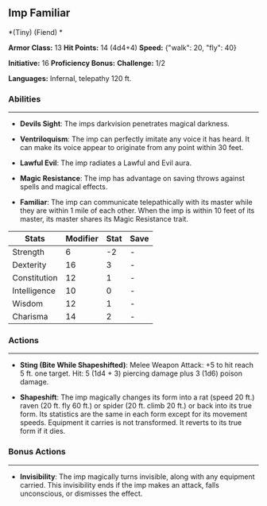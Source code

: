 ## Imp Familiar
*(Tiny) (Fiend) *

**Armor Class:** 13
**Hit Points:** 14 (4d4+4)
**Speed:** {"walk": 20, "fly": 40}

**Initiative:** 16
**Proficiency Bonus:**
**Challenge:** 1/2

**Languages:** Infernal, telepathy 120 ft.

### Abilities
 --- 
- **Devils Sight**: The imps darkvision penetrates magical darkness.

- **Ventriloquism**: The imp can perfectly imitate any voice it has heard. It can make its voice appear to originate from any point within 30 feet.

- **Lawful Evil**: The imp radiates a Lawful and Evil aura.

- **Magic Resistance**: The imp has advantage on saving throws against spells and magical effects.

- **Familiar**: The imp can communicate telepathically with its master while they are within 1 mile of each other. When the imp is within 10 feet of its master, its master shares its Magic Resistance trait.



| Stats | Modifier | Stat | Save
| ---- | ---- | ---- | ---- |
| Strength | 6 | -2 | - |
| Dexterity | 16 | 3 | - |
| Constitution | 12 | 1 | - |
| Intelligence | 10 | 0 | - |
| Wisdom | 12 | 1 | - |
| Charisma | 14 | 2 | - |

### Actions
 --- 
- **Sting (Bite While Shapeshifted)**: Melee Weapon Attack: +5 to hit  reach 5 ft.  one target. Hit: 5 (1d4 + 3) piercing damage plus 3 (1d6) poison damage.

- **Shapeshift**: The imp magically changes its form into a rat (speed 20 ft.)  raven (20 ft.  fly 60 ft.)  or spider (20 ft.  climb 20 ft.) or back into its true form. Its statistics are the same in each form except for its movement speeds. Equipment it carries is not transformed. It reverts to its true form if it dies.

### Bonus Actions
 --- 
- **Invisibility**: The imp magically turns invisible, along with any equipment carried. This invisibility ends if the imp makes an attack, falls unconscious, or dismisses the effect.

